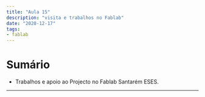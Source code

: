 ```yaml
---
title: "Aula 15"
description: "visita e trabalhos no Fablab"
date: "2020-12-17"
tags:
- fablab
---
```


# Sumário


* Trabalhos e apoio ao Projecto no Fablab Santarém ESES.


___

